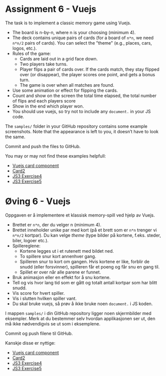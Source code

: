 # Assignment 6 - Vuejs

The task is to implement a classic memory game using Vuejs.

  -	The board is n-by-n, where n is your choosing (minimum 4).
  -	The deck contains unique pairs of cards (for a board of `n*n`, we need `n*n/2` pairs of cards). You can select the "theme" (e.g., places, cars, logos, etc.).
  - Rules of the game:
    *	Cards are laid out in a grid face down.
    * Two players take turns.
    * Player flips a pair of cards over. If the cards match, they stay flipped over (or disappear), the player scores one point, and gets a bonus turn.
    *	The game is over when all matches are found.
  -	Use some animation or effect for flipping the cards.
  - Count and show on the screen the total time elapsed, the total number of flips and each players score
  - Show in the end which player won.
  - You should use vuejs, so try not to include any `document.` in your JS code.

The `samples/` folder in your GitHub repository contains some example screenshots. Note that the appearance is left to you, it doesn’t have to look the same.

Commit and push the files to GitHub.

You may or may not find these examples helpfull:
* [Vuejs card component](https://github.com/dat310-spring20/course-info/tree/master/examples/js/vue2/card)
* [Card2](https://github.com/dat310-spring20/course-info/tree/master/examples/js/vue2/card2)
* [JS3 Exercise4](https://github.com/dat310-spring20/course-info/tree/master/exercises/js/more#exercise-4-countdown-timer)
* [JS3 Exercise5](https://github.com/dat310-spring20/course-info/tree/master/exercises/js/more#exercise-5-card-board)


# Øving 6 - Vuejs

Oppgaven er å implementere et klassisk memory-spill ved hjelp av Vuejs.

  -	Brettet er `n*n`, der du velger n (minimum 4).
  -	Brettet inneholder unike par med kort (på et brett som er `n*n` trenger vi `n*n/2` kortpar). Du kan velge _theme_ (type bilder på kortene, f.eks. steder, biler, logoer etc.).
  - Spillereglene:
    *	Kortene legges ut i et rutenett med bildet ned.
    * To spillere snur kort annenhver gang.
    * Spilleren snur to kort om gangen. Hvis kortene er like, forblir de snudd (eller forsvinner), spilleren får et poeng og får snu en gang til.
    * Spillet er over når alle parene er funnet.
  -	Bruk animasjon eller en effekt for å snu kortene.
  - Tell og vis hvor lang tid som er gått og totalt antall kortpar som har blitt snudd.
  - Vis score for hvert spiller.
  - Vis i slutten hvilken spiller vant.
  - Du skal bruke vuejs, så prøv å ikke bruke noen `document.` i JS koden.

I mappen `samples/` i din GitHub repository ligger noen skjermbilder med eksempler. Merk at du bestemmer selv hvordan applikasjonen ser ut, den må ikke nødvendigvis se ut som i eksemplene.

Commit og push filene til GitHub.

Kanskje disse er nyttige:
* [Vuejs card component](https://github.com/dat310-spring20/course-info/tree/master/examples/js/vue2/card)
* [Card2](https://github.com/dat310-spring20/course-info/tree/master/examples/js/vue2/card2)
* [JS3 Exercise4](https://github.com/dat310-spring20/course-info/tree/master/exercises/js/more#exercise-4-countdown-timer)
* [JS3 Exercise5](https://github.com/dat310-spring20/course-info/tree/master/exercises/js/more#exercise-5-card-board)
